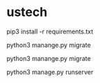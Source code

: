 # ustech
pip3 install -r requirements.txt 

python3 manange.py migrate

python3 manange.py migrate

python3 manage.py runserver

